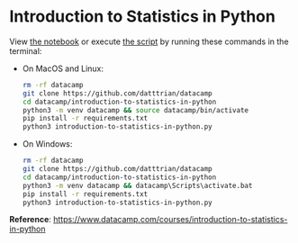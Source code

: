 # Introduction to Statistics in Python

View [the notebook](https://nbviewer.org/github/datttrian/datacamp/blob/main/introduction-to-statistics-in-python/introduction-to-statistics-in-python.ipynb) or execute [the script](introduction-to-statistics-in-python.py) by running these commands in the terminal:

- On MacOS and Linux:

    ``` bash
    rm -rf datacamp
    git clone https://github.com/datttrian/datacamp
    cd datacamp/introduction-to-statistics-in-python
    python3 -m venv datacamp && source datacamp/bin/activate
    pip install -r requirements.txt
    python3 introduction-to-statistics-in-python.py
    ```

- On Windows:

    ``` bash
    rm -rf datacamp
    git clone https://github.com/datttrian/datacamp
    cd datacamp/introduction-to-statistics-in-python
    python3 -m venv datacamp && datacamp\Scripts\activate.bat
    pip install -r requirements.txt
    python3 introduction-to-statistics-in-python.py
    ```

**Reference**: https://www.datacamp.com/courses/introduction-to-statistics-in-python
